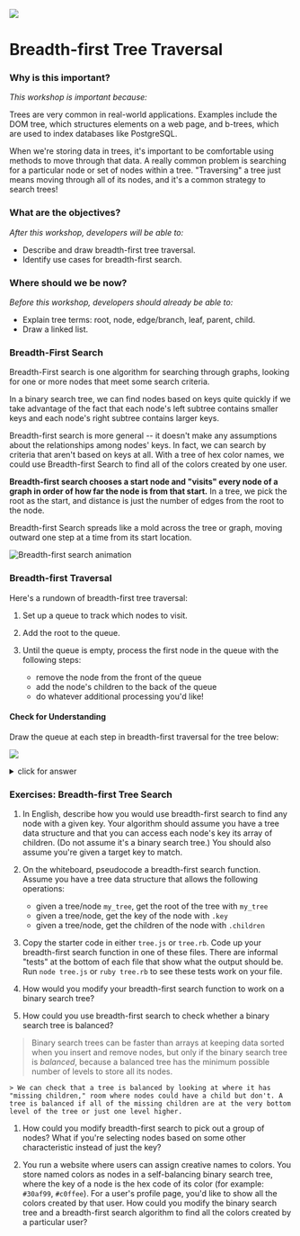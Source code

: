 <!--
Creator: Team
Last Edited By: Brianna
Location: SF
-->

![](https://ga-dash.s3.amazonaws.com/production/assets/logo-9f88ae6c9c3871690e33280fcf557f33.png)

# Breadth-first Tree Traversal

### Why is this important?
<!-- framing the "why" in big-picture/real world examples -->
*This workshop is important because:*

Trees are very common in real-world applications. Examples include the DOM tree, which structures elements on a web page, and b-trees, which are used to index databases like PostgreSQL.  

When we're storing data in trees, it's important to be comfortable using methods to move through that data. A really common problem is searching for a particular node or set of nodes within a tree.  "Traversing" a tree just means moving through all of its nodes, and it's a common strategy to search trees!  

### What are the objectives?
<!-- specific/measurable goal for students to achieve -->
*After this workshop, developers will be able to:*

- Describe and draw breadth-first tree traversal.
- Identify use cases for breadth-first search.

### Where should we be now?
<!-- call out the skills that are prerequisites -->
*Before this workshop, developers should already be able to:*

- Explain tree terms: root, node, edge/branch, leaf, parent, child.
- Draw a linked list.


### Breadth-First Search

Breadth-First search is one algorithm for searching through graphs, looking for one or more nodes that meet some search criteria.

In a binary search tree, we can find nodes based on keys quite quickly if we take advantage of the fact that each node's left subtree contains smaller keys and each node's right subtree contains larger keys.  

Breadth-first search is more general -- it doesn't make any assumptions about the relationships among nodes' keys. In fact, we can search by criteria that aren't based on keys at all. With a tree of hex color names, we could use Breadth-first Search to find all of the colors created by one user.

**Breadth-first search chooses a start node and "visits" every node of a graph in order of how far the node is from that start.**  In a tree, we pick the root as the start, and distance is just the number of edges from the root to the node.

Breadth-first Search spreads like a mold across the tree or graph, moving outward one step at a time from its start location.  

![Breadth-first search animation](https://upload.wikimedia.org/wikipedia/commons/4/46/Animated_BFS.gif)


### Breadth-first Traversal

Here's a rundown of breadth-first tree traversal:

1. Set up a queue to track which nodes to visit.

1. Add the root to the queue.

1. Until the queue is empty, process the first node in the queue with the following steps:
	- remove the node from the front of the queue
	- add the node's children to the back of the queue
	- do whatever additional processing you'd like!

#### Check for Understanding

Draw the queue at each step in breadth-first traversal for the tree below:

![](https://github.com/sf-wdi-31/trees/blob/master/images/labels.jpg)

<details><summary>click for answer</summary>
```
[D]
[B, F]      (dequeue D, enqueue its children)
[F, A, C]   (dequeue B, enqueue its children)
[A, C, E]   (dequeue F, enqueue its children)
[C, E]      (dequeue A, enqueue its children)
[E]         (dequeue C, enqueue its children)
[]          (dequeue E, enqueue its children)
```

</details>


### Exercises: Breadth-first Tree Search

1. In English, describe how you would use breadth-first search to find any node with a given key. Your algorithm should assume you have a tree data structure and that you can access each node's key its array of children. (Do not assume it's a binary search tree.) You should also assume you're given a target key to match.


1. On the whiteboard, pseudocode a breadth-first search function. Assume you have a tree data structure that allows the following operations:

	* given a tree/node `my_tree`, get the root of the tree with `my_tree`
	* given a tree/node, get the key of the node with `.key`
	* given a tree/node, get the children of the node with `.children`



1. Copy the starter code in either `tree.js` or `tree.rb`.  Code up your breadth-first search function in one of these files. There are informal "tests" at the bottom of each file that show what the output should be.  Run `node tree.js` or `ruby tree.rb` to see these tests work on your file.



1. How would you modify your breadth-first search function to work on a binary search tree?



1. How could you use breadth-first search to check whether a binary search tree is balanced?

  >Binary search trees can be faster than arrays at keeping data sorted when you insert and remove nodes, but only if the binary search tree is *balanced*, because a balanced tree has the minimum possible number of levels to store all its nodes.

	> We can check that a tree is balanced by looking at where it has "missing children," room where nodes could have a child but don't. A tree is balanced if all of the missing children are at the very bottom level of the tree or just one level higher.


1. How could you modify breadth-first search to pick out a group of nodes? What if you're selecting nodes based on some other characteristic instead of just the key?  

1. You run a website where users can assign creative names to colors. You store named colors as nodes in a self-balancing binary search tree, where the key of a node is the hex code of its color (for example: `#30af99`, `#c0ffee`). For a user's profile page, you'd like to show all the colors created by that user.  How could you modify the binary search tree and a breadth-first search algorithm to find all the colors created by a particular user?
